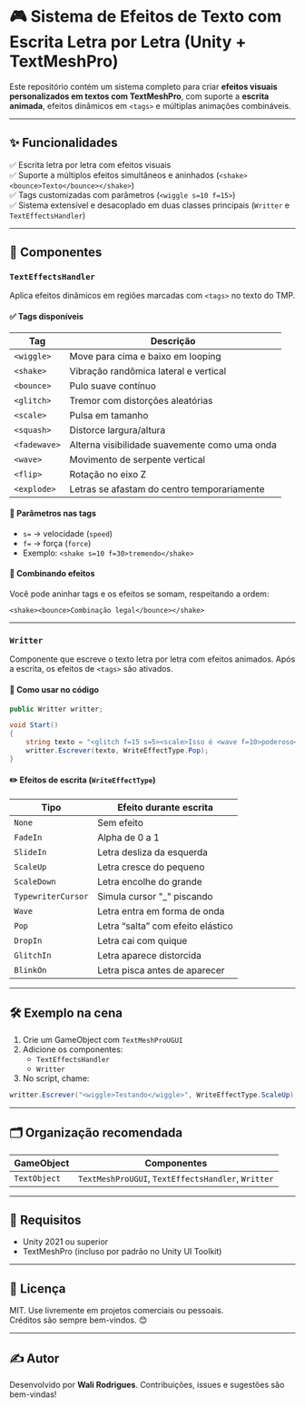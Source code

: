 
# 🎮 Sistema de Efeitos de Texto com Escrita Letra por Letra (Unity + TextMeshPro)

Este repositório contém um sistema completo para criar **efeitos visuais personalizados em textos com TextMeshPro**, com suporte a **escrita animada**, efeitos dinâmicos em `<tags>` e múltiplas animações combináveis.

---

## ✨ Funcionalidades

✅ Escrita letra por letra com efeitos visuais  
✅ Suporte a múltiplos efeitos simultâneos e aninhados (`<shake><bounce>Texto</bounce></shake>`)  
✅ Tags customizadas com parâmetros (`<wiggle s=10 f=15>`)  
✅ Sistema extensível e desacoplado em duas classes principais (`Writter` e `TextEffectsHandler`)

---

## 🧩 Componentes

### `TextEffectsHandler`

Aplica efeitos dinâmicos em regiões marcadas com `<tags>` no texto do TMP.

#### ✅ Tags disponíveis

| Tag         | Descrição                                        |
|-------------|--------------------------------------------------|
| `<wiggle>`  | Move para cima e baixo em looping                |
| `<shake>`   | Vibração randômica lateral e vertical            |
| `<bounce>`  | Pulo suave contínuo                              |
| `<glitch>`  | Tremor com distorções aleatórias                 |
| `<scale>`   | Pulsa em tamanho                                 |
| `<squash>`  | Distorce largura/altura                          |
| `<fadewave>`| Alterna visibilidade suavemente como uma onda   |
| `<wave>`    | Movimento de serpente vertical                   |
| `<flip>`    | Rotação no eixo Z                                |
| `<explode>` | Letras se afastam do centro temporariamente      |

#### 🔧 Parâmetros nas tags
- `s=` → velocidade (`speed`)
- `f=` → força (`force`)
- Exemplo: `<shake s=10 f=30>tremendo</shake>`

#### 🧠 Combinando efeitos
Você pode aninhar tags e os efeitos se somam, respeitando a ordem:

```text
<shake><bounce>Combinação legal</bounce></shake>
```

---

### `Writter`

Componente que escreve o texto letra por letra com efeitos animados. Após a escrita, os efeitos de `<tags>` são ativados.

#### 📌 Como usar no código

```csharp
public Writter writter;

void Start()
{
    string texto = "<glitch f=15 s=5><scale>Isso é <wave f=10>poderoso</wave></scale></glitch>";
    writter.Escrever(texto, WriteEffectType.Pop);
}
```

#### ✏️ Efeitos de escrita (`WriteEffectType`)

| Tipo               | Efeito durante escrita                            |
|--------------------|---------------------------------------------------|
| `None`             | Sem efeito                                        |
| `FadeIn`           | Alpha de 0 a 1                                    |
| `SlideIn`          | Letra desliza da esquerda                         |
| `ScaleUp`          | Letra cresce do pequeno                           |
| `ScaleDown`        | Letra encolhe do grande                           |
| `TypewriterCursor` | Simula cursor "_" piscando                        |
| `Wave`             | Letra entra em forma de onda                      |
| `Pop`              | Letra “salta” com efeito elástico                |
| `DropIn`           | Letra cai com quique                              |
| `GlitchIn`         | Letra aparece distorcida                          |
| `BlinkOn`          | Letra pisca antes de aparecer                     |

---

## 🛠️ Exemplo na cena

1. Crie um GameObject com `TextMeshProUGUI`
2. Adicione os componentes:
   - `TextEffectsHandler`
   - `Writter`
3. No script, chame:

```csharp
writter.Escrever("<wiggle>Testando</wiggle>", WriteEffectType.ScaleUp);
```

---

## 🗂️ Organização recomendada

| GameObject     | Componentes                                                  |
|----------------|--------------------------------------------------------------|
| `TextObject`   | `TextMeshProUGUI`, `TextEffectsHandler`, `Writter`           |

---

## 📌 Requisitos

- Unity 2021 ou superior  
- TextMeshPro (incluso por padrão no Unity UI Toolkit)

---

## 📄 Licença

MIT. Use livremente em projetos comerciais ou pessoais.  
Créditos são sempre bem-vindos. 😊

---

## ✍️ Autor

Desenvolvido por **Wali Rodrigues**.
Contribuições, issues e sugestões são bem-vindas!
